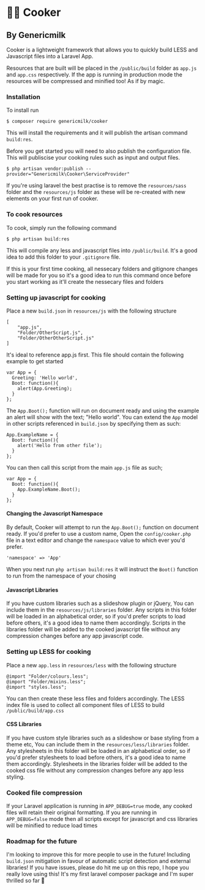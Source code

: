 # 👨‍🍳 Cooker
## By Genericmilk

Cooker is a lightweight framework that allows you to quickly build LESS and Javascript files into a Laravel App. 

Resources that are built will be placed in the `/public/build` folder as `app.js` and `app.css` respectively. If the app is running in production mode the resources will be compressed and minified too! As if by magic.

### Installation

To install run
```
$ composer require genericmilk/cooker
```
This will install the requirements and it will publish the artisan command `build:res`.

Before you get started you will need to also publish the configuration file. This will publiscise your cooking rules such as input and output files.
```
$ php artisan vendor:publish --provider="Genericmilk\Cooker\ServiceProvider"
```
If you're using laravel the best practise is to remove the `resources/sass` folder and the `resources/js` folder as these will be re-created with new elements on your first run of cooker.

### To cook resources
To cook, simply run the following command
```
$ php artisan build:res
```
This will compile any less and javascript files into `/public/build`. It's a good idea to add this folder to your `.gitignore` file.

If this is your first time cooking, all nessecary folders and gitignore changes will be made for you so it's a good idea to run this command once before you start working as it'll create the nessecary files and folders

### Setting up javascript for cooking
Place a new `build.json` in `resources/js` with the following structure
```
[
    "app.js",
    "Folder/OtherScript.js",
    "Folder/OtherOtherScript.js"
]
```
It's ideal to reference app.js first. This file should contain the following example to get started
```
var App = {
  Greeting: 'Hello world',
  Boot: function(){
    alert(App.Greeting);
  }
};
```
The `App.Boot();` function will run on document ready and using the example an alert will show with the text; "Hello world". You can extend the `App` model in other scripts referenced in `build.json` by specifying them as such:
```
App.ExampleName = {
  Boot: function(){
    alert('Hello from other file');
  }
};
```
You can then call this script from the main `app.js` file as such;
```
var App = {
  Boot: function(){
    App.ExampleName.Boot();
  }
};
```
#### Changing the Javascript Namespace
By default, Cooker will attempt to run the `App.Boot();` function on document ready. If you'd prefer to use a custom name, Open the `config/cooker.php` file in a text editor and change the `namespace` value to which ever you'd prefer.
```
'namespace' => 'App'
```
When you next run `php artisan build:res` it will instruct the `Boot()` function to run from the namespace of your chosing

#### Javascript Libraries
If you have custom libraries such as a slideshow plugin or jQuery, You can include them in the `resources/js/libraries` folder. Any scripts in this folder will be loaded in an alphabetical order, so if you'd prefer scripts to load before others, it's a good idea to name them accordingly. Scripts in the libraries folder will be added to the cooked javascript file without any compression changes before any app javascript code.

### Setting up LESS for cooking
Place a new `app.less` in `resources/less` with the following structure
```
@import "Folder/colours.less";
@import "Folder/mixins.less";
@import "styles.less";
```
You can then create these less files and folders accordingly. The LESS index file is used to collect all component files of LESS to build `/public/build/app.css`

#### CSS Libraries
If you have custom style libraries such as a slideshow or base styling from a theme etc, You can include them in the `resources/less/libraries` folder. Any stylesheets in this folder will be loaded in an alphabetical order, so if you'd prefer stylesheets to load before others, it's a good idea to name them accordingly. Stylesheets in the libraries folder will be added to the cooked css file without any compression changes before any app less styling.

### Cooked file compression
If your Laravel application is running in `APP_DEBUG=true` mode, any cooked files will retain their original formatting. If you are running in `APP_DEBUG=false` mode then all scripts except for javascript and css libraries will be minified to reduce load times

### Roadmap for the future
I'm looking to improve this for more people to use in the future! Including `build.json` mitigation in favour of automatic script detection and external libraries! If you have issues, please do hit me up on this repo, I hope you really love using this! It's my first laravel composer package and I'm super thrilled so far 🥰
